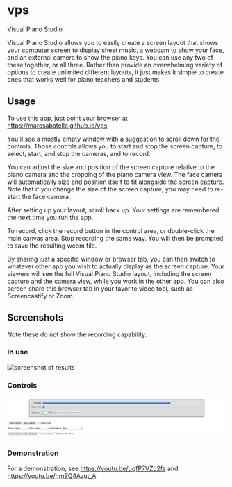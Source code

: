 # vps
Visual Piano Studio

Visual Piano Studio allows you to easily create a screen layout
that shows your computer screen to display sheet music,
a webcam to show your face,
and an external camera to show the piano keys.
You can use any two of these together, or all three.
Rather than provide an overwhelming variety of options
to create unlimited different layouts,
it just makes it simple to create ones that works well
for piano teachers and students.

## Usage

To use this app, just point your browser at
https://marcsabatella.github.io/vps

You'll see a mostly empty window with a suggestion to scroll down for the controls.
Those controls allows you to start and stop the screen capture, to select, start, and stop the cameras,
and to record.

You can adjust the size and position of the screen capture relative to the piano camera
and the cropping of the piano camera view.
The face camera will automatically size and position itself to fit alongside the screen capture.
Note that if you change the size of the screen capture,
you may need to re-start the face camera.

After setting up your layout, scroll back up.
Your settings are remembered the next time you run the app.

To record, click the record button in the control area, or double-click the main canvas area.
Stop recording the same way.
You will then be prompted to save the resulting webm file.

By sharing just a specific window or browser tab,
you can then switch to whatever other app you wish to actually display as the screen capture.
Your viewers will see the full Visual Piano Studio layout, including the screen capture and the camera view,
while you work in the other app.
You can also screen share this browser tab in your favorite video tool,
such as Screencastify or Zoom.

## Screenshots

Note these do not show the recording capability.

### In use

![screenshot of results](vps-demo.gif)

### Controls

![screenshot of controls](screenshot-2.png)

### Demonstration

For a demonstration, see https://youtu.be/uqfP7VZL2fs and https://youtu.be/nmZQ4Avut_A
